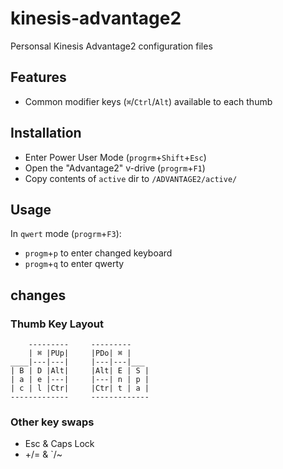 # kinesis-advantage2
Personsal Kinesis Advantage2 configuration files

## Features
- Common modifier keys (`⌘`/`Ctrl`/`Alt`) available to each thumb

## Installation
- Enter Power User Mode (`progrm`+`Shift`+`Esc`)
- Open the "Advantage2" v-drive (`progrm`+`F1`)
- Copy contents of `active` dir to `/ADVANTAGE2/active/`

## Usage

In `qwert` mode (`progrm`+`F3`):
- `progm`+`p` to enter changed keyboard
- `progm`+`q` to enter qwerty

## changes
### Thumb Key Layout

        ---------     ---------
        | ⌘ |PUp|     |PDo| ⌘ |
    ____|---|---|     |---|---|___
    | B | D |Alt|     |Alt| E | S |
    | a | e |---|     |---| n | p |
    | c | l |Ctr|     |Ctr| t | a |
    -------------     -------------

### Other key swaps

- Esc & Caps Lock
- +/= & `/~

